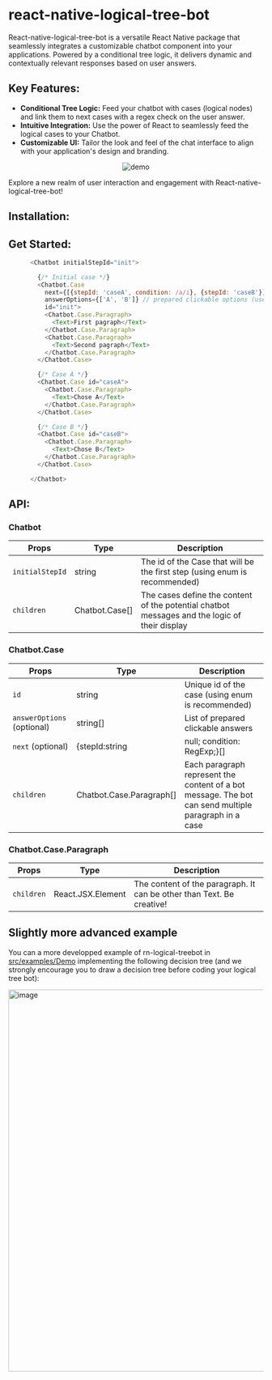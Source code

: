 # react-native-logical-tree-bot

React-native-logical-tree-bot is a versatile React Native package that seamlessly integrates a customizable chatbot component into your applications. Powered by a conditional tree logic, it delivers dynamic and contextually relevant responses based on user answers.



## Key Features:
- **Conditional Tree Logic:** Feed your chatbot with cases (logical nodes) and link them to next cases with a regex check on the user answer.
- **Intuitive Integration:** Use the power of React to seamlessly feed the logical cases to your Chatbot.
- **Customizable UI:** Tailor the look and feel of the chat interface to align with your application's design and branding.

<p align="center">
  <img src="https://github.com/GuiLec/react-native-logical-tree-bot/assets/39704115/13c9c701-6e1b-457b-9519-cd2b760e14de" alt="demo" />
</p>

Explore a new realm of user interaction and engagement with React-native-logical-tree-bot!


## Installation:

## Get Started:

```javascript
      <Chatbot initialStepId="init">

        {/* Initial case */}
        <Chatbot.Case
          next={[{stepId: 'caseA', condition: /a/i}, {stepId: 'caseB'}]} // logic for the next step
          answerOptions={['A', 'B']} // prepared clickable options (user can still use keyboard) 
          id="init">
          <Chatbot.Case.Paragraph>
            <Text>First pagraph</Text>
          </Chatbot.Case.Paragraph>
          <Chatbot.Case.Paragraph>
            <Text>Second pagraph</Text>
          </Chatbot.Case.Paragraph>
        </Chatbot.Case>

        {/* Case A */}
        <Chatbot.Case id="caseA">
          <Chatbot.Case.Paragraph>
            <Text>Chose A</Text>
          </Chatbot.Case.Paragraph>
        </Chatbot.Case>

        {/* Case B */}
        <Chatbot.Case id="caseB">
          <Chatbot.Case.Paragraph>
            <Text>Chose B</Text>
          </Chatbot.Case.Paragraph>
        </Chatbot.Case>

      </Chatbot>
```

## API:

### Chatbot

| Props                          | Type                             | Description       |
| ------------------------------ | -------------------------------- | ------------------------- |
| `initialStepId`                | string                           | The id of the Case that will be the first step (using enum is recommended)    |
| `children`                     | Chatbot.Case[]                     | The cases define the content of the potential chatbot messages and the logic of their display    |

### Chatbot.Case

| Props                          | Type                             | Description     |
| ------------------------------ | -------------------------------- | ------------------------- |
| `id`                  | string                           | Unique id of the case (using enum is recommended)   |
| `answerOptions` (optional)     | string[]                          | List of prepared clickable answers   |
| `next` (optional)     | {stepId:string|null; condition: RegExp;}[]       | List of potential next steps identified whith the case id and conditioned with a regexp. The order of priority is descendent in the array (first has higher priority)   |
| `children`                     | Chatbot.Case.Paragraph[]                | Each paragraph represent the content of a bot message. The bot can send multiple paragraph in a case     |


### Chatbot.Case.Paragraph

| Props                          | Type                             | Description     |
| ------------------------------ | -------------------------------- | ------------------------- |
| `children`                  | React.JSX.Element                           | The content of the paragraph. It can be other than Text. Be creative!   |




## Slightly more advanced example

You can a more developped example of rn-logical-treebot in [src/examples/Demo](src/examples/Demo/Demo.tsx) implementing the following decision tree (and we strongly encourage you to draw a decision tree before coding your logical tree bot):

<img width="755" alt="image" src="https://github.com/GuiLec/react-native-logical-tree-bot/assets/39704115/73dc1300-3a0a-4bb6-a4d5-511888fd1e62">
